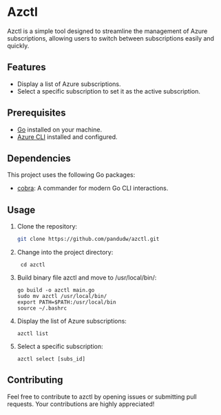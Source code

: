 # Azctl

Azctl is a simple tool designed to streamline the management of Azure subscriptions, allowing users to switch between subscriptions easily and quickly.

## Features

- Display a list of Azure subscriptions.
- Select a specific subscription to set it as the active subscription.

## Prerequisites

- [Go](https://go.dev/doc/install) installed on your machine.
- [Azure CLI](https://docs.microsoft.com/en-us/cli/azure/install-azure-cli) installed and configured.

## Dependencies

This project uses the following Go packages:
- [cobra](https://github.com/spf13/cobra): A commander for modern Go CLI interactions.

## Usage

1. Clone the repository:

   ```bash
   git clone https://github.com/pandudw/azctl.git
   ```
2. Change into the project directory:
   ```
    cd azctl
    ```
3. Build binary file azctl and move to /usr/local/bin/:
    ```
    go build -o azctl main.go
    sudo mv azctl /usr/local/bin/
    export PATH=$PATH:/usr/local/bin
    source ~/.bashrc
    ```
4. Display the list of Azure subscriptions:
    ```
    azctl list
    ```
5. Select a specific subscription:
    ```
    azctl select [subs_id]
    ```

## Contributing
Feel free to contribute to azctl by opening issues or submitting pull requests. Your contributions are highly appreciated!
